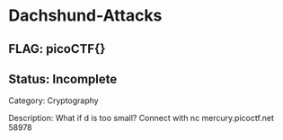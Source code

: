 # Dachshund-Attacks

## FLAG: picoCTF{}

## Status: Incomplete

Category: Cryptography

Description: What if d is too small? Connect with nc mercury.picoctf.net 58978
